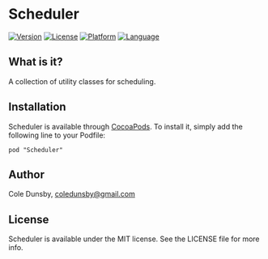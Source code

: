 # Scheduler

[![Version](https://img.shields.io/cocoapods/v/CDJoystick.svg?style=flat)](http://cocoapods.org/pods/Scheduler)
[![License](https://img.shields.io/badge/license-MIT-blue.svg?style=flat)](http://cocoapods.org/pods/Scheduler)
[![Platform](https://img.shields.io/cocoapods/p/CDJoystick.svg?style=flat)](http://cocoapods.org/pods/Scheduler)
[![Language](http://img.shields.io/badge/language-swift-orange.svg?style=flat
             )](https://developer.apple.com/swift/)

## What is it?

A collection of utility classes for scheduling.

## Installation

Scheduler is available through [CocoaPods](http://cocoapods.org). To install it, simply add the following line to your Podfile:

```
pod "Scheduler"
```

## Author

Cole Dunsby, coledunsby@gmail.com

## License

Scheduler is available under the MIT license. See the LICENSE file for more info.
